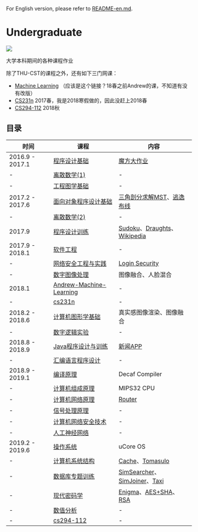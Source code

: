 For English version, please refer to [README-en.md](README-en.md).

# Undergraduate

![](https://img.shields.io/github/repo-size/Trinkle23897/Undergraduate.svg?style=flat)

大学本科期间的各种课程作业

除了THU-CST的课程之外，还有如下三门网课：

- [Machine Learning](https://zh.coursera.org/learn/machine-learning) （应该是这个链接？18春之前Andrew的课，不知道有没有改版）
- [CS231n](http://cs231n.stanford.edu/2017/) 2017春，我是2018寒假做的，因此没赶上2018春
- [CS294-112](http://rail.eecs.berkeley.edu/deeprlcourse/) 2018秋

## 目录

| 时间 | 课程                    | 内容 |
| ---- | ----------------------- | ---- |
| 2016.9 - 2017.1 | [程序设计基础](https://github.com/Trinkle23897/Undergraduate/tree/master/%E7%A8%8B%E5%BA%8F%E8%AE%BE%E8%AE%A1%E5%9F%BA%E7%A1%80) | [魔方大作业](https://github.com/Trinkle23897/Undergraduate/blob/master/%E7%A8%8B%E5%BA%8F%E8%AE%BE%E8%AE%A1%E5%9F%BA%E7%A1%80/%E5%A4%A7%E4%BD%9C%E4%B8%9A%E6%BA%90%E7%A0%81%E6%8F%90%E4%BA%A4/solve.cpp) |
| - | [离散数学(1)](https://github.com/Trinkle23897/Undergraduate/tree/master/%E7%A6%BB%E6%95%A3%E6%95%B0%E5%AD%A6(1)) | - |
| - | [工程图学基础](https://github.com/Trinkle23897/Undergraduate/tree/master/%E5%B7%A5%E7%A8%8B%E5%9B%BE%E5%AD%A6%E5%9F%BA%E7%A1%80) | - |
| 2017.2 - 2017.6 | [面向对象程序设计基础](https://github.com/Trinkle23897/Undergraduate/tree/master/%E9%9D%A2%E5%90%91%E5%AF%B9%E8%B1%A1%E7%A8%8B%E5%BA%8F%E8%AE%BE%E8%AE%A1%E5%9F%BA%E7%A1%80) | [三角剖分求解MST](https://github.com/Trinkle23897/Undergraduate/tree/master/%E9%9D%A2%E5%90%91%E5%AF%B9%E8%B1%A1%E7%A8%8B%E5%BA%8F%E8%AE%BE%E8%AE%A1%E5%9F%BA%E7%A1%80/IndividualProject/oop_individual_project_2017)、[逃逸布线](https://github.com/Trinkle23897/Undergraduate/tree/master/%E9%9D%A2%E5%90%91%E5%AF%B9%E8%B1%A1%E7%A8%8B%E5%BA%8F%E8%AE%BE%E8%AE%A1%E5%9F%BA%E7%A1%80/TeamProject) |
| - | [离散数学(2)](https://github.com/Trinkle23897/Undergraduate/tree/master/%E7%A6%BB%E6%95%A3%E6%95%B0%E5%AD%A6(2)/) | - |
| 2017.9 | [程序设计训练](https://github.com/Trinkle23897/Undergraduate/tree/master/%E7%A8%8B%E5%BA%8F%E8%AE%BE%E8%AE%A1%E8%AE%AD%E7%BB%83) | [Sudoku](https://github.com/Trinkle23897/sudoku-qt5)、[Draughts](https://github.com/Trinkle23897/draughts-qt5)、[Wikipedia](https://github.com/Trinkle23897/list%5C_of%5C_people) |
| 2017.9 - 2018.1 | [软件工程](https://github.com/Trinkle23897/Undergraduate/tree/master/%E8%BD%AF%E4%BB%B6%E5%B7%A5%E7%A8%8B) | - |
| - | [网络安全工程与实践](https://github.com/Trinkle23897/Undergraduate/tree/master/%E7%BD%91%E7%BB%9C%E5%AE%89%E5%85%A8%E5%B7%A5%E7%A8%8B%E4%B8%8E%E5%AE%9E%E8%B7%B5) | [Login Security](https://github.com/Trinkle23897/Undergraduate/tree/master/%E7%BD%91%E7%BB%9C%E5%AE%89%E5%85%A8%E5%B7%A5%E7%A8%8B%E4%B8%8E%E5%AE%9E%E8%B7%B5/%E5%A4%A7%E4%BD%9C%E4%B8%9A%EF%BC%88%E4%BA%8C%E9%80%89%E4%B8%80%EF%BC%89/exp4) |
| - | [数字图像处理](https://github.com/Trinkle23897/dip2018) | 图像融合、人脸混合 |
| 2018.1 | [Andrew-Machine-Learning](https://github.com/Trinkle23897/ml/tree/master/Coursera) | - |
| - | [cs231n](https://github.com/Trinkle23897/ml/tree/master/cs231n) | - |
| 2018.2 - 2018.6 | [计算机图形学基础]((https://github.com/Trinkle23897/Computational-Graphics-THU-2018)) | 真实感图像渲染、图像融合 |
| - | [数字逻辑实验](https://github.com/Trinkle23897/Undergraduate/tree/master/%E6%95%B0%E5%AD%97%E9%80%BB%E8%BE%91%E5%AE%9E%E9%AA%8C) | - |
| 2018.8 - 2018.9 | [Java程序设计与训练](https://github.com/Trinkle23897/Undergraduate/tree/master/Java%E7%A8%8B%E5%BA%8F%E8%AE%BE%E8%AE%A1%E4%B8%8E%E8%AE%AD%E7%BB%83) | [新闻APP](https://github.com/Trinkle23897/simple-news-android-app) |
| - | [汇编语言程序设计](https://github.com/Trinkle23897/Undergraduate/tree/master/%E6%B1%87%E7%BC%96%E8%AF%AD%E8%A8%80%E7%A8%8B%E5%BA%8F%E8%AE%BE%E8%AE%A1) | - |
| 2018.9 - 2019.1 | [编译原理](https://github.com/Trinkle23897/decaf-complier) | Decaf Compiler |
| - | [计算机组成原理](https://github.com/Trinkle23897/mips32-cpu) | MIPS32 CPU |
| - | [计算机网络原理](https://github.com/Trinkle23897/Undergraduate/tree/master/%E8%AE%A1%E7%AE%97%E6%9C%BA%E7%BD%91%E7%BB%9C%E5%8E%9F%E7%90%86) | [Router](https://github.com/Trinkle23897/router/) |
| - | [信号处理原理](https://github.com/Trinkle23897/Undergraduate/tree/master/%E4%BF%A1%E5%8F%B7%E5%A4%84%E7%90%86%E5%8E%9F%E7%90%86) | - |
| - | [计算机网络安全技术](https://github.com/Trinkle23897/Undergraduate/tree/master/%E8%AE%A1%E7%AE%97%E6%9C%BA%E7%BD%91%E7%BB%9C%E5%AE%89%E5%85%A8%E6%8A%80%E6%9C%AF) | - |
| - | [人工神经网络](https://github.com/Trinkle23897/Artificial-Neural-Network-THU-2018) | - |
| 2019.2 - 2019.6 | [操作系统](https://github.com/Trinkle23897/os2019) | uCore OS |
| - | [计算机系统结构](https://github.com/Trinkle23897/Undergraduate/tree/master/%E8%AE%A1%E7%AE%97%E6%9C%BA%E7%B3%BB%E7%BB%9F%E7%BB%93%E6%9E%84) | [Cache](https://github.com/Trinkle23897/Undergraduate/tree/master/%E8%AE%A1%E7%AE%97%E6%9C%BA%E7%B3%BB%E7%BB%9F%E7%BB%93%E6%9E%84/cache)、[Tomasulo](https://github.com/Trinkle23897/Undergraduate/tree/master/%E8%AE%A1%E7%AE%97%E6%9C%BA%E7%B3%BB%E7%BB%9F%E7%BB%93%E6%9E%84/tomasulo) |
| - | [数据库专题训练](https://github.com/Trinkle23897/Undergraduate/tree/master/%E6%95%B0%E6%8D%AE%E5%BA%93%E4%B8%93%E9%A2%98%E8%AE%AD%E7%BB%83) | [SimSearcher](https://github.com/Trinkle23897/Undergraduate/tree/master/%E6%95%B0%E6%8D%AE%E5%BA%93%E4%B8%93%E9%A2%98%E8%AE%AD%E7%BB%83/SimSearcher)、[SimJoiner](https://github.com/Trinkle23897/Undergraduate/tree/master/%E6%95%B0%E6%8D%AE%E5%BA%93%E4%B8%93%E9%A2%98%E8%AE%AD%E7%BB%83/SimJoiner)、[Taxi](https://github.com/Trinkle23897/Undergraduate/tree/master/%E6%95%B0%E6%8D%AE%E5%BA%93%E4%B8%93%E9%A2%98%E8%AE%AD%E7%BB%83/Taxi) |
| - | [现代密码学](https://github.com/Trinkle23897/Undergraduate/tree/master/%E7%8E%B0%E4%BB%A3%E5%AF%86%E7%A0%81%E5%AD%A6) | [Enigma](https://github.com/Trinkle23897/Undergraduate/tree/master/%E7%8E%B0%E4%BB%A3%E5%AF%86%E7%A0%81%E5%AD%A6/Enigma)、[AES+SHA](https://github.com/Trinkle23897/Undergraduate/tree/master/%E7%8E%B0%E4%BB%A3%E5%AF%86%E7%A0%81%E5%AD%A6/AES%2BSHA)、[RSA](https://github.com/Trinkle23897/Undergraduate/tree/master/%E7%8E%B0%E4%BB%A3%E5%AF%86%E7%A0%81%E5%AD%A6/RSA) |
| - | [数值分析](https://github.com/Trinkle23897/Undergraduate/tree/master/%E6%95%B0%E5%80%BC%E5%88%86%E6%9E%90) | - |
| - | [cs294-112](https://github.com/Trinkle23897/CS294-112) | - |

